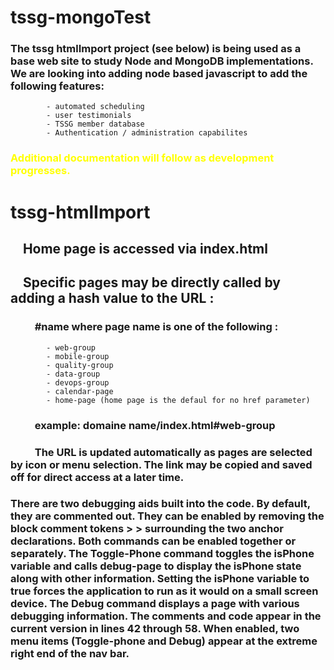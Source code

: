 # tssg-mongoTest

### The tssg htmlImport project (see below) is being used as a base web site to study Node and MongoDB implementations.  We are looking into adding node based javascript to add the following features:
            - automated scheduling
            - user testimonials
            - TSSG member database
            - Authentication / administration capabilites

### <span style="color:yellow">Additional documentation will follow as development progresses.</span>

# tssg-htmlImport

## &nbsp;&nbsp;&nbsp;&nbsp;Home page is accessed via index.html

## &nbsp;&nbsp;&nbsp;&nbsp;Specific pages may be directly called by adding a hash value to the URL :
### &nbsp;&nbsp;&nbsp;&nbsp;&nbsp;&nbsp;&nbsp;&nbsp;&nbsp;&nbsp;\#name where page name is one of the following :
            - web-group
            - mobile-group
            - quality-group
            - data-group
            - devops-group
            - calendar-page
            - home-page (home page is the defaul for no href parameter)

### &nbsp;&nbsp;&nbsp;&nbsp;&nbsp;&nbsp;&nbsp;&nbsp;&nbsp;&nbsp;example: domaine name/index.html#web-group

### &nbsp;&nbsp;&nbsp;&nbsp;&nbsp;&nbsp;&nbsp;&nbsp;&nbsp;&nbsp;The URL is updated automatically as pages are selected by icon or menu selection.  The link may be copied and saved off for direct access at a later time.

### There are two debugging aids built into the code. By default, they are commented out. They can be enabled by removing the block comment tokens > > surrounding the two anchor declarations.  Both commands can be enabled together or separately.  The Toggle-Phone command toggles the isPhone variable and calls debug-page to display the isPhone state along with other information.  Setting the isPhone variable to true forces the application to run as it would on a small screen device.  The Debug command displays a page with various debugging information.  The comments and code appear in the current version in lines 42 through 58.  When enabled, two menu items (Toggle-phone and Debug) appear at the extreme right end of the nav bar.
